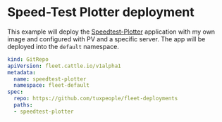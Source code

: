 # Speed-Test Plotter deployment

This example will deploy the [Speedtest-Plotter](https://github.com/ansemjo/speedtest-plotter) application with my own image and configured with PV and a specific server.
The app will be deployed into the `default` namespace.

```yaml
kind: GitRepo
apiVersion: fleet.cattle.io/v1alpha1
metadata:
  name: speedtest-plotter
  namespace: fleet-default
spec:
  repo: https://github.com/tuxpeople/fleet-deployments
  paths:
  - speedtest-plotter
```
